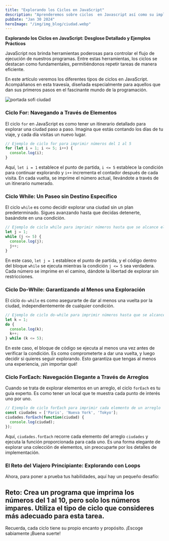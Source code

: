 ```yaml
---
title: "Explorando los Ciclos en JavaScript"
description: "Aprenderemos sobre ciclos  en Javascript así como su implementación"
pubDate: "Jan 30 2024"
heroImage: "/img/img_blog/ciudad.webp"
---
```

**Explorando los Ciclos en JavaScript: Desglose Detallado y Ejemplos Prácticos**

JavaScript nos brinda herramientas poderosas para controlar el flujo de ejecución de nuestros programas. Entre estas herramientas, los ciclos se destacan como fundamentales, permitiéndonos repetir tareas de manera eficiente.

En este artículo veremos  los diferentes tipos de ciclos en JavaScript. Acompáñanos en esta travesía, diseñada especialmente para aquellos que dan sus primeros pasos en el fascinante mundo de la programación.

![portada sofi ciudad](/img/img_blog/ciudad.webp)
### **Ciclo For: Navegando a Través de Elementos**

El ciclo `for` en JavaScript es como tener un itinerario detallado para explorar una ciudad paso a paso. Imagina que estás contando los días de tu viaje, y cada día visitas un nuevo lugar.

```javascript
// Ejemplo de ciclo for para imprimir números del 1 al 5
for (let i = 1; i <= 5; i++) {
  console.log(i);
}
```

Aquí, `let i = 1` establece el punto de partida, `i <= 5` establece la condición para continuar explorando y `i++` incrementa el contador después de cada visita. En cada vuelta, se imprime el número actual, llevándote a través de un itinerario numerado.

### **Ciclo While: Un Paseo sin Destino Específico**

El ciclo `while` es como decidir explorar una ciudad sin un plan predeterminado. Sigues avanzando hasta que decidas detenerte, basándote en una condición.

```javascript
// Ejemplo de ciclo while para imprimir números hasta que se alcance el 5
let j = 1;
while (j <= 5) {
  console.log(j);
  j++;
}
```

En este caso, `let j = 1` establece el punto de partida, y el código dentro del bloque `while` se ejecuta mientras la condición `j <= 5` sea verdadera. Cada número se imprime en el camino, dándote la libertad de explorar sin restricciones.

### **Ciclo Do-While: Garantizando al Menos una Exploración**

El ciclo `do-while` es como asegurarte de dar al menos una vuelta por la ciudad, independientemente de cualquier condición.

```javascript
// Ejemplo de ciclo do-while para imprimir números hasta que se alcance el 5
let k = 1;
do {
  console.log(k);
  k++;
} while (k <= 5);
```

En este caso, el bloque de código se ejecuta al menos una vez antes de verificar la condición. Es como comprometerte a dar una vuelta, y luego decidir si quieres seguir explorando. Esto garantiza que tengas al menos una experiencia, ¡sin importar qué!

### **Ciclo ForEach: Navegación Elegante a Través de Arreglos**

Cuando se trata de explorar elementos en un arreglo, el ciclo `forEach` es tu guía experto. Es como tener un local que te muestra cada punto de interés uno por uno.

```javascript
// Ejemplo de ciclo forEach para imprimir cada elemento de un arreglo
const ciudades = ['Paris', 'Nueva York', 'Tokyo'];
ciudades.forEach(function(ciudad) {
  console.log(ciudad);
});
```

Aquí, `ciudades.forEach` recorre cada elemento del arreglo `ciudades` y ejecuta la función proporcionada para cada uno. Es una forma elegante de explorar una colección de elementos, sin preocuparte por los detalles de implementación.

### **El Reto del Viajero Principiante: Explorando con Loops**

Ahora, para poner a prueba tus habilidades, aquí hay un pequeño desafío:

## **Reto:** Crea un programa que imprima los números del 1 al 10, pero solo los números impares. Utiliza el tipo de ciclo que consideres más adecuado para esta tarea.



Recuerda, cada ciclo tiene su propio encanto y propósito. ¡Escoge sabiamente  ¡Buena suerte!